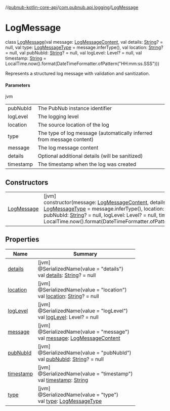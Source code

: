 //[pubnub-kotlin-core-api](../../../index.md)/[com.pubnub.api.logging](../index.md)/[LogMessage](index.md)

# LogMessage

class [LogMessage](index.md)(val message: [LogMessageContent](../-log-message-content/index.md), val details: [String](https://kotlinlang.org/api/core/kotlin-stdlib/kotlin/-string/index.html)? = null, val type: [LogMessageType](../-log-message-type/index.md) = message.inferType(), val location: [String](https://kotlinlang.org/api/core/kotlin-stdlib/kotlin/-string/index.html)? = null, val pubNubId: [String](https://kotlinlang.org/api/core/kotlin-stdlib/kotlin/-string/index.html)? = null, val logLevel: Level? = null, val timestamp: [String](https://kotlinlang.org/api/core/kotlin-stdlib/kotlin/-string/index.html) = LocalTime.now().format(DateTimeFormatter.ofPattern(&quot;HH:mm:ss.SSS&quot;)))

Represents a structured log message with validation and sanitization.

#### Parameters

jvm

| | |
|---|---|
| pubNubId | The PubNub instance identifier |
| logLevel | The logging level |
| location | The source location of the log |
| type | The type of log message (automatically inferred from message content) |
| message | The log message content |
| details | Optional additional details (will be sanitized) |
| timestamp | The timestamp when the log was created |

## Constructors

| | |
|---|---|
| [LogMessage](-log-message.md) | [jvm]<br>constructor(message: [LogMessageContent](../-log-message-content/index.md), details: [String](https://kotlinlang.org/api/core/kotlin-stdlib/kotlin/-string/index.html)? = null, type: [LogMessageType](../-log-message-type/index.md) = message.inferType(), location: [String](https://kotlinlang.org/api/core/kotlin-stdlib/kotlin/-string/index.html)? = null, pubNubId: [String](https://kotlinlang.org/api/core/kotlin-stdlib/kotlin/-string/index.html)? = null, logLevel: Level? = null, timestamp: [String](https://kotlinlang.org/api/core/kotlin-stdlib/kotlin/-string/index.html) = LocalTime.now().format(DateTimeFormatter.ofPattern(&quot;HH:mm:ss.SSS&quot;))) |

## Properties

| Name | Summary |
|---|---|
| [details](details.md) | [jvm]<br>@SerializedName(value = &quot;details&quot;)<br>val [details](details.md): [String](https://kotlinlang.org/api/core/kotlin-stdlib/kotlin/-string/index.html)? = null |
| [location](location.md) | [jvm]<br>@SerializedName(value = &quot;location&quot;)<br>val [location](location.md): [String](https://kotlinlang.org/api/core/kotlin-stdlib/kotlin/-string/index.html)? = null |
| [logLevel](log-level.md) | [jvm]<br>@SerializedName(value = &quot;logLevel&quot;)<br>val [logLevel](log-level.md): Level? = null |
| [message](message.md) | [jvm]<br>@SerializedName(value = &quot;message&quot;)<br>val [message](message.md): [LogMessageContent](../-log-message-content/index.md) |
| [pubNubId](pub-nub-id.md) | [jvm]<br>@SerializedName(value = &quot;pubNubId&quot;)<br>val [pubNubId](pub-nub-id.md): [String](https://kotlinlang.org/api/core/kotlin-stdlib/kotlin/-string/index.html)? = null |
| [timestamp](timestamp.md) | [jvm]<br>@SerializedName(value = &quot;timestamp&quot;)<br>val [timestamp](timestamp.md): [String](https://kotlinlang.org/api/core/kotlin-stdlib/kotlin/-string/index.html) |
| [type](type.md) | [jvm]<br>@SerializedName(value = &quot;type&quot;)<br>val [type](type.md): [LogMessageType](../-log-message-type/index.md) |
